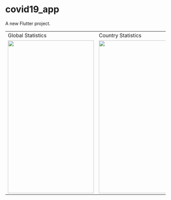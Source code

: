 # covid19_app

A new Flutter project.






<table>
  <tr>
    <td>Global Statistics</td>
     <td>Country Statistics</td>
     <td>Slot Checker</td>
  </tr>
  <tr>
    <td><img src="https://user-images.githubusercontent.com/105305827/179908082-e41ed970-64ea-4419-a51c-735b0d346816.png" width=270 height=480></td>
    <td><img src="https://user-images.githubusercontent.com/105305827/179909388-c10963b6-abf2-4446-8930-c7e480e069cb.png" width=270 height=480></td>
    <td><img src="screenshots/Screenshot_1582745139.png" width=270 height=480></td>
  </tr>
 </table>


